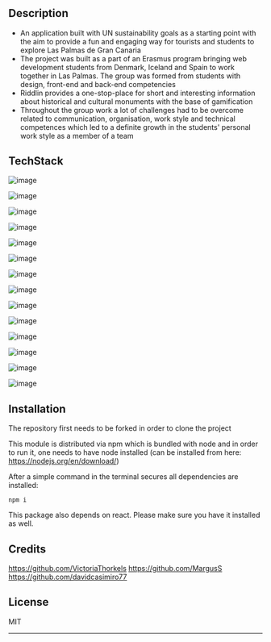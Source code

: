 # <RIDDLIN>

## Description

- An application built with UN sustainability goals as a starting point with the aim to provide a fun and engaging way for tourists and students to explore Las Palmas de Gran Canaria
- The project was built as a part of an Erasmus program bringing web development students from Denmark, Iceland and Spain to work together in Las Palmas. The group was formed from students with design, front-end and back-end competencies
- Riddlin provides a one-stop-place for short and interesting information about historical and cultural monuments with the base of gamification
- Throughout the group work a lot of challenges had to be overcome related to communication, organisation, work style and technical competences which led to a definite growth in the students' personal work style as a member of a team

## TechStack

![image](https://img.shields.io/badge/PostgreSQL-316192?style=for-the-badge&logo=postgresql&logoColor=white)

![image](https://img.shields.io/badge/Figma-F24E1E?style=for-the-badge&logo=figma&logoColor=white)

![image](https://img.shields.io/badge/Ant%20Design-1890FF?style=for-the-badge&logo=antdesign&logoColor=white)

![image](https://img.shields.io/badge/JWT-000000?style=for-the-badge&logo=JSON%20web%20tokens&logoColor=white)

![image](https://img.shields.io/badge/Markdown-000000?style=for-the-badge&logo=markdown&logoColor=white)

![image](https://img.shields.io/badge/Node.js-339933?style=for-the-badge&logo=nodedotjs&logoColor=white)

![image](https://img.shields.io/badge/npm-CB3837?style=for-the-badge&logo=npm&logoColor=white)

![image](https://img.shields.io/badge/Postman-FF6C37?style=for-the-badge&logo=Postman&logoColor=white)

![image](https://img.shields.io/badge/React-20232A?style=for-the-badge&logo=react&logoColor=61DAFB)

![image](https://img.shields.io/badge/Sass-CC6699?style=for-the-badge&logo=sass&logoColor=white)

![image](https://img.shields.io/badge/Discord-5865F2?style=for-the-badge&logo=discord&logoColor=white)

![image](https://img.shields.io/badge/VSCode-0078D4?style=for-the-badge&logo=visual%20studio%20code&logoColor=white)

![image](https://img.shields.io/badge/prettier-1A2C34?style=for-the-badge&logo=prettier&logoColor=F7BA3E)

![image](https://img.shields.io/badge/Trello-0052CC?style=for-the-badge&logo=trello&logoColor=white)





## Installation

The repository first needs to be forked in order to clone the project

This module is distributed via npm which is bundled with node and in order to run it, one needs to have node installed (can be installed from here: https://nodejs.org/en/download/)

After a simple command in the terminal secures all dependencies are installed:

```
npm i
```

This package also depends on react. Please make sure you have it installed as well.

## Credits

https://github.com/VictoriaThorkels
https://github.com/MargusS
https://github.com/davidcasimiro77

## License

MIT

---
